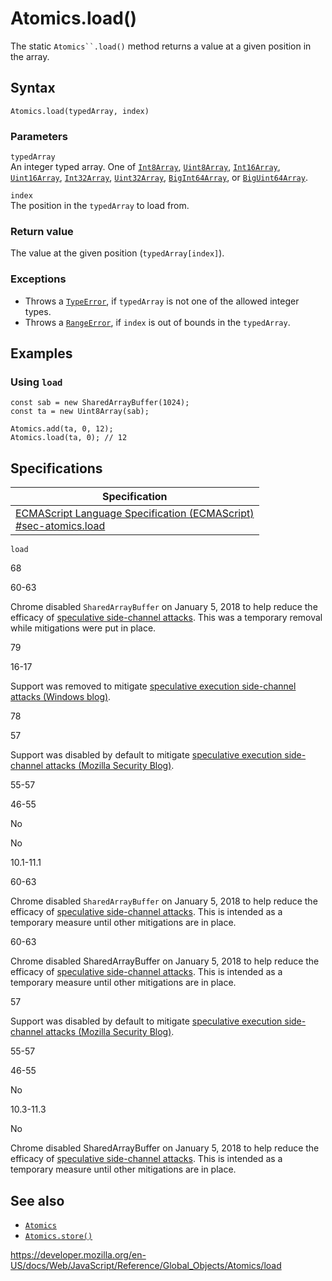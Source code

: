 Atomics.load()
==============

The static `Atomics``.load()` method returns a value at a given position in the array.

Syntax
------

    Atomics.load(typedArray, index)

### Parameters

`typedArray`  
An integer typed array. One of [`Int8Array`](../int8array), [`Uint8Array`](../uint8array), [`Int16Array`](../int16array), [`Uint16Array`](../uint16array), [`Int32Array`](../int32array), [`Uint32Array`](../uint32array), [`BigInt64Array`](../bigint64array), or [`BigUint64Array`](../biguint64array).

`index`  
The position in the `typedArray` to load from.

### Return value

The value at the given position (`typedArray[index]`).

### Exceptions

-   Throws a [`TypeError`](../typeerror), if `typedArray` is not one of the allowed integer types.
-   Throws a [`RangeError`](../rangeerror), if `index` is out of bounds in the `typedArray`.

Examples
--------

### Using `load`

    const sab = new SharedArrayBuffer(1024);
    const ta = new Uint8Array(sab);

    Atomics.add(ta, 0, 12);
    Atomics.load(ta, 0); // 12

Specifications
--------------

<table><thead><tr class="header"><th>Specification</th></tr></thead><tbody><tr class="odd"><td><a href="https://tc39.es/ecma262/#sec-atomics.load">ECMAScript Language Specification (ECMAScript)<br />
<span class="small">#sec-atomics.load</span></a></td></tr></tbody></table>

`load`

68

60-63

Chrome disabled `SharedArrayBuffer` on January 5, 2018 to help reduce the efficacy of [speculative side-channel attacks](https://www.chromium.org/Home/chromium-security/ssca). This was a temporary removal while mitigations were put in place.

79

16-17

Support was removed to mitigate [speculative execution side-channel attacks (Windows blog)](https://blogs.windows.com/msedgedev/2018/01/03/speculative-execution-mitigations-microsoft-edge-internet-explorer).

78

57

Support was disabled by default to mitigate [speculative execution side-channel attacks (Mozilla Security Blog)](https://blog.mozilla.org/security/2018/01/03/mitigations-landing-new-class-timing-attack/).

55-57

46-55

No

No

10.1-11.1

60-63

Chrome disabled `SharedArrayBuffer` on January 5, 2018 to help reduce the efficacy of [speculative side-channel attacks](https://www.chromium.org/Home/chromium-security/ssca). This is intended as a temporary measure until other mitigations are in place.

60-63

Chrome disabled SharedArrayBuffer on January 5, 2018 to help reduce the efficacy of [speculative side-channel attacks](https://www.chromium.org/Home/chromium-security/ssca). This is intended as a temporary measure until other mitigations are in place.

57

Support was disabled by default to mitigate [speculative execution side-channel attacks (Mozilla Security Blog)](https://blog.mozilla.org/security/2018/01/03/mitigations-landing-new-class-timing-attack/).

55-57

46-55

No

10.3-11.3

No

Chrome disabled SharedArrayBuffer on January 5, 2018 to help reduce the efficacy of [speculative side-channel attacks](https://www.chromium.org/Home/chromium-security/ssca). This is intended as a temporary measure until other mitigations are in place.

See also
--------

-   [`Atomics`](../atomics)
-   [`Atomics.store()`](store)

<a href="https://developer.mozilla.org/en-US/docs/Web/JavaScript/Reference/Global_Objects/Atomics/load" class="_attribution-link">https://developer.mozilla.org/en-US/docs/Web/JavaScript/Reference/Global_Objects/Atomics/load</a>
